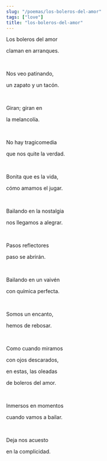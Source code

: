 ```yaml
---
slug: "/poemas/los-boleros-del-amor"
tags: ["love"]
title: "los-boleros-del-amor"
---
```

Los boleros del amor

claman en arranques.

&nbsp;

Nos veo patinando,

un zapato y un tacón.

&nbsp;

Giran; giran en

la melancolía.

&nbsp;

No hay tragicomedia

que nos quite la verdad.

&nbsp;

Bonita que es la vida,

cómo amamos el jugar.

&nbsp;

Bailando en la nostalgia

nos llegamos a alegrar.

&nbsp;

Pasos reflectores

paso se abrirán.

&nbsp;

Bailando en un vaivén

con química perfecta.

&nbsp;

Somos un encanto,

hemos de rebosar.

&nbsp;

Como cuando miramos

con ojos descarados,

en estas, las oleadas

de boleros del amor.

&nbsp;

Inmersos en momentos

cuando vamos a bailar.

&nbsp;

Deja nos acuesto

en la complicidad.